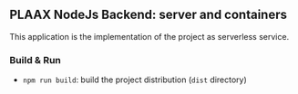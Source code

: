 ## PLAAX NodeJs Backend: server and containers

This application is the implementation of the project as serverless service.

### Build & Run
- `npm run build`: build the project distribution (`dist` directory)
